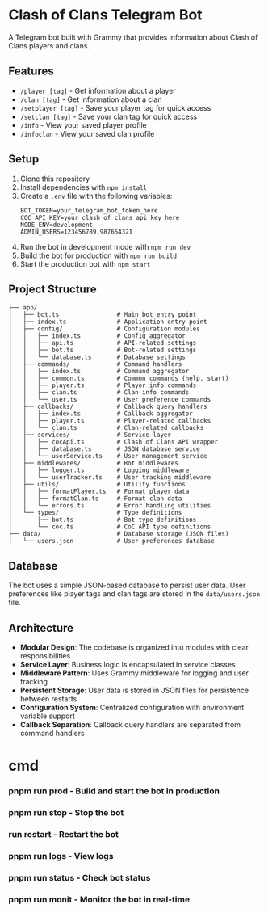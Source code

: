 # Clash of Clans Telegram Bot

A Telegram bot built with Grammy that provides information about Clash of Clans players and clans.

## Features

- `/player [tag]` - Get information about a player
- `/clan [tag]` - Get information about a clan
- `/setplayer [tag]` - Save your player tag for quick access
- `/setclan [tag]` - Save your clan tag for quick access
- `/info` - View your saved player profile
- `/infoclan` - View your saved clan profile

## Setup

1. Clone this repository
2. Install dependencies with `npm install`
3. Create a `.env` file with the following variables:
   ```
   BOT_TOKEN=your_telegram_bot_token_here
   COC_API_KEY=your_clash_of_clans_api_key_here
   NODE_ENV=development
   ADMIN_USERS=123456789,987654321
   ```
4. Run the bot in development mode with `npm run dev`
5. Build the bot for production with `npm run build`
6. Start the production bot with `npm start`

## Project Structure

```
├── app/
│   ├── bot.ts                # Main bot entry point
│   ├── index.ts              # Application entry point
│   ├── config/               # Configuration modules
│   │   ├── index.ts          # Config aggregator
│   │   ├── api.ts            # API-related settings
│   │   ├── bot.ts            # Bot-related settings
│   │   └── database.ts       # Database settings
│   ├── commands/             # Command handlers
│   │   ├── index.ts          # Command aggregator
│   │   ├── common.ts         # Common commands (help, start)
│   │   ├── player.ts         # Player info commands
│   │   ├── clan.ts           # Clan info commands
│   │   └── user.ts           # User preference commands
│   ├── callbacks/            # Callback query handlers
│   │   ├── index.ts          # Callback aggregator
│   │   ├── player.ts         # Player-related callbacks
│   │   └── clan.ts           # Clan-related callbacks
│   ├── services/             # Service layer
│   │   ├── cocApi.ts         # Clash of Clans API wrapper
│   │   ├── database.ts       # JSON database service
│   │   └── userService.ts    # User management service
│   ├── middlewares/          # Bot middlewares
│   │   ├── logger.ts         # Logging middleware
│   │   └── userTracker.ts    # User tracking middleware
│   ├── utils/                # Utility functions
│   │   ├── formatPlayer.ts   # Format player data
│   │   ├── formatClan.ts     # Format clan data
│   │   └── errors.ts         # Error handling utilities
│   └── types/                # Type definitions
│       ├── bot.ts            # Bot type definitions
│       └── coc.ts            # CoC API type definitions
├── data/                     # Database storage (JSON files)
│   └── users.json            # User preferences database
```

## Database

The bot uses a simple JSON-based database to persist user data. User preferences like player tags and clan tags are stored in the `data/users.json` file.

## Architecture

- **Modular Design**: The codebase is organized into modules with clear responsibilities
- **Service Layer**: Business logic is encapsulated in service classes
- **Middleware Pattern**: Uses Grammy middleware for logging and user tracking
- **Persistent Storage**: User data is stored in JSON files for persistence between restarts
- **Configuration System**: Centralized configuration with environment variable support
- **Callback Separation**: Callback query handlers are separated from command handlers 

# cmd
### pnpm run prod - Build and start the bot in production
### pnpm run stop - Stop the bot
### run restart - Restart the bot
### pnpm run logs - View logs
### pnpm run status - Check bot status
### pnpm run monit - Monitor the bot in real-time